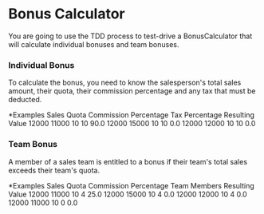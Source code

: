 Bonus Calculator
================

You are going to use the TDD process to test-drive a BonusCalculator that will calculate individual bonuses and team bonuses.

### Individual Bonus
To calculate the bonus, you need to know the salesperson's total sales amount, their quota, their commission percentage and any tax that must be deducted.

*Examples
Sales	Quota	Commission Percentage	Tax Percentage	Resulting Value
12000	11000	10			10		90.0
12000	15000	10			10		0.0
12000	12000	10			10		0.0


### Team Bonus
A member of a sales team is entitled to a bonus if their team's total sales exceeds their team's quota.

*Examples
Sales	Quota	Commission Percentage	Team Members	Resulting Value
12000	11000	10			4		25.0
12000	15000	10			4		0.0
12000	12000	10			4		0.0
12000	11000	10			0		0.0



